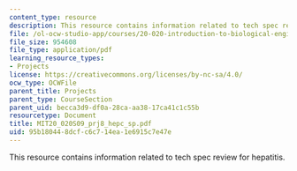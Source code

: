 ```yaml
---
content_type: resource
description: This resource contains information related to tech spec review for hepatitis.
file: /ol-ocw-studio-app/courses/20-020-introduction-to-biological-engineering-design-spring-2009/95b180448dcfc6c714ea1e6915c7e47e_MIT20_020S09_prj8_hepc_sp.pdf
file_size: 954608
file_type: application/pdf
learning_resource_types:
- Projects
license: https://creativecommons.org/licenses/by-nc-sa/4.0/
ocw_type: OCWFile
parent_title: Projects
parent_type: CourseSection
parent_uid: becca3d9-df0a-28ca-aa38-17ca41c1c55b
resourcetype: Document
title: MIT20_020S09_prj8_hepc_sp.pdf
uid: 95b18044-8dcf-c6c7-14ea-1e6915c7e47e
---
```

This resource contains information related to tech spec review for hepatitis.